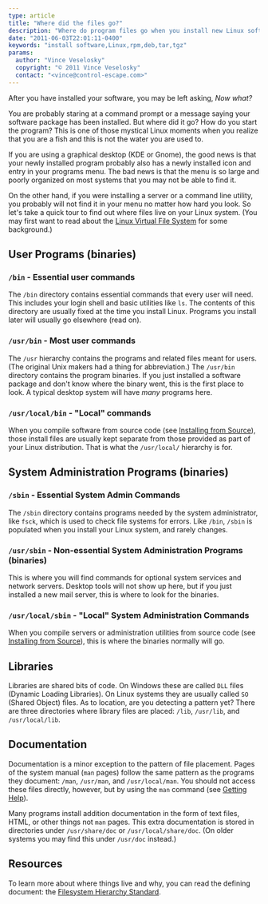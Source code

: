 ```yaml
---
type: article
title: "Where did the files go?"
description: "Where do program files go when you install new Linux software?"
date: "2011-06-03T22:01:11-0400"
keywords: "install software,Linux,rpm,deb,tar,tgz"
params:
  author: "Vince Veselosky"
  copyright: "© 2011 Vince Veselosky"
  contact: "<vince@control-escape.com>"
---
```


After you have installed your software, you may be left asking, _Now what?_

You are probably staring at a command prompt or a message saying your software package
has been installed. But where did it go? How do you start the program? This is one of
those mystical Linux moments when you realize that you are a fish and this is not the
water you are used to.

If you are using a graphical desktop (KDE or Gnome), the good news is that your newly
installed program probably also has a newly installed icon and entry in your programs
menu. The bad news is that the menu is so large and poorly organized on most systems
that you may not be able to find it.

On the other hand, if you were installing a server or a command line utility, you
probably will not find it in your menu no matter how hard you look. So let\'s take a
quick tour to find out where files live on your Linux system. (You may first want to
read about the [Linux Virtual File System](lx-filesys) for some background.)

## User Programs (binaries)

### `/bin` - Essential user commands

The `/bin` directory contains essential commands that every user will need. This
includes your login shell and basic utilities like `ls`. The contents of this directory
are usually fixed at the time you install Linux. Programs you install later will usually
go elsewhere (read on).

### `/usr/bin` - Most user commands

The `/usr` hierarchy contains the programs and related files meant for users. (The
original Unix makers had a thing for abbreviation.) The `/usr/bin` directory contains
the program binaries. If you just installed a software package and don\'t know where the
binary went, this is the first place to look. A typical desktop system will have _many_
programs here.

### `/usr/local/bin` - \"Local\" commands

When you compile software from source code (see
[Installing from Source](lx-swinstall-tar)), those install files are usually kept
separate from those provided as part of your Linux distribution. That is what the
`/usr/local/` hierarchy is for.

## System Administration Programs (binaries)

### `/sbin` - Essential System Admin Commands

The `/sbin` directory contains programs needed by the system administrator, like `fsck`,
which is used to check file systems for errors. Like `/bin`, `/sbin` is populated when
you install your Linux system, and rarely changes.

### `/usr/sbin` - Non-essential System Administration Programs (binaries)

This is where you will find commands for optional system services and network servers.
Desktop tools will not show up here, but if you just installed a new mail server, this
is where to look for the binaries.

### `/usr/local/sbin` - \"Local\" System Administration Commands

When you compile servers or administration utilities from source code (see
[Installing from Source](lx-swinstall-tar)), this is where the binaries normally will
go.

## Libraries

Libraries are shared bits of code. On Windows these are called `DLL` files (Dynamic
Loading Libraries). On Linux systems they are usually called `SO` (Shared Object) files.
As to location, are you detecting a pattern yet? There are three directories where
library files are placed: `/lib`, `/usr/lib`, and `/usr/local/lib`.

## Documentation

Documentation is a minor exception to the pattern of file placement. Pages of the system
manual (`man` pages) follow the same pattern as the programs they document: `/man`,
`/usr/man`, and `/usr/local/man`. You should not access these files directly, however,
but by using the `man` command (see [Getting Help](bootstrap)).

Many programs install addition documentation in the form of text files, HTML, or other
things not `man` pages. This extra documentation is stored in directories under
`/usr/share/doc` or `/usr/local/share/doc`. (On older systems you may find this under
`/usr/doc` instead.)

## Resources

To learn more about where things live and why, you can read the defining document: the
[Filesystem Hierarchy Standard](http://www.pathname.com/fhs/).
